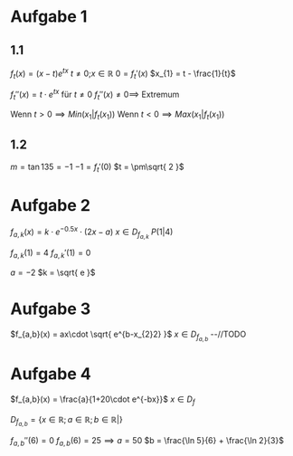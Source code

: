 # Aufgabe 1
## 1.1
$f_{t}(x) = (x-t)e^{tx}$ $t \neq 0$;$x \in \mathbb{R}$
$0 = f_{t}'(x)$
$x_{1} = t - \frac{1}{t}$

$f_{t}''(x) = t\cdot e^{tx}$ für $t \neq 0$ $f_{t}''(x) \neq 0 \implies$ Extremum

Wenn $t > 0 \implies Min(x_{1}|f_{t}(x_{1}))$
Wenn $t < 0 \implies Max(x_{1}|f_{t}(x_{1}))$

## 1.2
$m = \tan{135} = -1$
$-1 = f_{t}'(0)$
$t = \pm\sqrt{ 2 }$

# Aufgabe 2
$f_{a,k}(x) = k\cdot e^{-0.5x}\cdot(2x-a)$ $x \in D_{f_{a,k}}$
$P(1|4)$

$f_{a,k}(1) = 4$
$f_{a,k}'(1) = 0$

$a = -2$
$k = \sqrt{ e }$

# Aufgabe 3
$f_{a,b}(x) = ax\cdot \sqrt{ e^{b-x_{2}2} }$ $x \in D_{f_{a,b}}$
--//TODO

# Aufgabe 4
$f_{a,b}(x) = \frac{a}{1+20\cdot e^{-bx}}$ $x \in D_{f}$

$D_{f_{a,b}} = \{ x\in \mathbb{R};a\in \mathbb{R};b\in \mathbb{R}|\}$

$f_{a,b}''(6) = 0$
$f_{a,b}(6) = 25 \implies a = 50$
$b = \frac{\ln 5}{6} + \frac{\ln 2}{3}$

